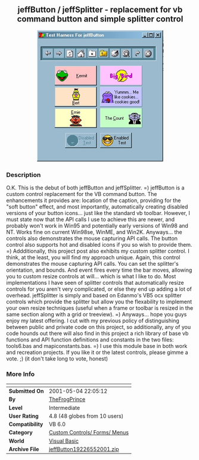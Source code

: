 ﻿<div align="center">

## jeffButton / jeffSplitter \- replacement for vb command button and simple splitter control

<img src="PIC20015512624139.jpg">
</div>

### Description

O.K. This is the debut of both jeffButton and jeffSplitter. =) jeffButton is a custom control replacement for the VB command button. The enhancements it provides are: location of the caption, providing for the "soft button" effect, and most importantly, automatically creating disabled versions of your button icons... just like the standard vb toolbar. However, I must state now that the API calls I use to achieve this are newer, and probably won't work in Win95 and potentially early versions of Win98 and NT. Works fine on current Win98se, WinME, and Win2K. Anyways... the controls also demonstrates the mouse capturing API calls. The button control also supports hot and disabled icons if you so wish to provide them. =) Addditionally, this project post also exhibits my custom splitter control. I think, at the least, you will find my approach unique. Again, this control demonstrates the mouse capturing API calls. You can set the splitter's orientation, and bounds. And event fires every time the bar moves, allowing you to custom resize controls at will... which is what I like to do. Most implementations I have seen of splitter controls that automatically resize controls for you aren't very complicated, or else they end up adding a lot of overhead. jeffSplitter is simply and based on Edanmo's VB5 ocx splitter controls which provide the splitter but allow you the flexability to implement your own resize techniques (useful when a frame or toolbar is resized in the same section along with a grid or treeview). =) Anyways... hope you guys enjoy my latest offering. I cut with my previous policy of distinguishing between public and private code on this project, so additionally, any of you code hounds out there will also find in this project a rich library of base vb functions and API function definitions and constants in the two files: tools6.bas and mapiconstants.bas. =) I use this module base in both work and recreation projects. If you like it or the latest controls, please gimme a vote. ;) (it don't take long to vote, honest)
 
### More Info
 


<span>             |<span>
---                |---
**Submitted On**   |2001-05-04 22:05:12
**By**             |[TheFrogPrince](https://github.com/Planet-Source-Code/PSCIndex/blob/master/ByAuthor/thefrogprince.md)
**Level**          |Intermediate
**User Rating**    |4.8 (48 globes from 10 users)
**Compatibility**  |VB 6\.0
**Category**       |[Custom Controls/ Forms/  Menus](https://github.com/Planet-Source-Code/PSCIndex/blob/master/ByCategory/custom-controls-forms-menus__1-4.md)
**World**          |[Visual Basic](https://github.com/Planet-Source-Code/PSCIndex/blob/master/ByWorld/visual-basic.md)
**Archive File**   |[jeffButton19226552001\.zip](https://github.com/Planet-Source-Code/thefrogprince-jeffbutton-jeffsplitter-replacement-for-vb-command-button-and-simple-splitte__1-22959/archive/master.zip)








